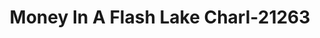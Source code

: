 ---
f_zip-code: 70601
f_state-code: LA
title: Money In A Flash Lake Charl-21263
f_phone: 337-312-0111
f_city-only: Lake Charles
f_address: 2100A Kirkman Street Lake Charles
f_location-unique-id: '21263'
slug: money-in-a-flash-lake-charl-21263
updated-on: '2024-05-30T13:46:58.046Z'
created-on: '2024-05-30T13:36:59.803Z'
published-on: '2024-05-30T13:54:32.469Z'
f_city-state: cms/city/lake-charles-la.md
f_company: cms/company/money-in-a-flash-lake-charl.md
f_state: cms/state/louisiana.md
layout: '[payday-loan].html'
tags: payday-loan
---